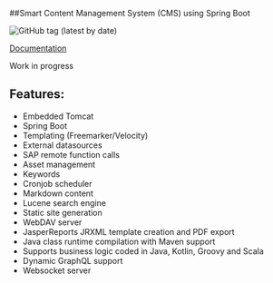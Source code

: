 ##Smart Content Management System (CMS) using Spring Boot

![GitHub tag (latest by date)](https://img.shields.io/github/v/tag/rawdog71/Clownfish)

[Documentation](https://github.com/rawdog71/Clownfish/wiki)

Work in progress

## Features:
- Embedded Tomcat
- Spring Boot
- Templating (Freemarker/Velocity)
- External datasources
- SAP remote function calls
- Asset management
- Keywords
- Cronjob scheduler
- Markdown content
- Lucene search engine
- Static site generation
- WebDAV server
- JasperReports JRXML template creation and PDF export
- Java class runtime compilation with Maven support
- Supports business logic coded in Java, Kotlin, Groovy and Scala
- Dynamic GraphQL support
- Websocket server
